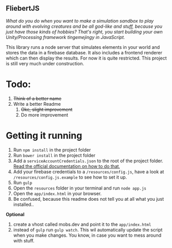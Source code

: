 ## FliebertJS

_What do you do when you want to make a simulation sandbox to play around with evolving creatures and be all god-like and stuff, because you just have those kinds of hobbies? 
That's right, you start building your own Unity/Processing framework tingemejingy in JavaScript._ 


This library runs a node server that simulates elements in your world and stores the data in a firebase database. It also includes a frontend renderer which can then display the results. For now it is quite restricted. This project is still very much under construction.

# Todo:
1. ~~Think of a better name~~
2. Write a better Readme
    1. ~~Oke, slight improvement~~
    2. Do more improvement
    
    
# Getting it running

1. Run `npm install` in the project folder
2. Run `bower install` in the project folder
3. Add a `serviceAccountCredentials.json` to the root of the project folder. [Read the official documentation on how to do that](https://firebase.google.com/docs/server/setup),
4. Add your firebase credentials to a `/resources/config.js`, have a look at `/resources/config.js.example` to see how to set it up.
5. Run `gulp`
6. Open the `resources` folder in your terminal and run `node app.js`
7. Open the `app/index.html` in your browser.
8. Be confused, because this readme does not tell you at all what you just installed..

__Optional__

1. create a vhost called mobs.dev and point it to the `app/index.html`
2. instead of `gulp` run `gulp watch`. This wil automatically update the script when you make changes. You know, in case you want to mess around with stuff.
